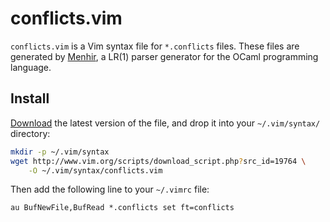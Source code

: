 # conflicts.vim

`conflicts.vim` is a Vim syntax file for `*.conflicts` files. These files are
generated by [Menhir][menhir], a LR(1) parser generator for the OCaml
programming language.

[menhir]: http://gallium.inria.fr/~fpottier/menhir/

## Install

[Download][vim-scripts] the latest version of the file, and drop it into your
`~/.vim/syntax/` directory:

```sh
mkdir -p ~/.vim/syntax
wget http://www.vim.org/scripts/download_script.php?src_id=19764 \
    -O ~/.vim/syntax/conflicts.vim
```

Then add the following line to your `~/.vimrc` file:

```vim
au BufNewFile,BufRead *.conflicts set ft=conflicts
```


[vim-scripts]: http://www.vim.org/scripts/script.php?script_id=4507
